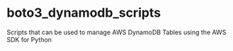 # boto3_dynamodb_scripts
Scripts that can be used to manage AWS DynamoDB Tables using the AWS SDK for Python
